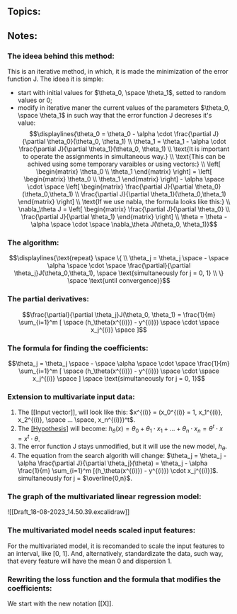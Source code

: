 ## Topics:

## Notes:

### The ideea behind this method:
This is an iterative method, in which, it is made the minimization of the error function J. The ideea it is simple:
- start with initial values for $\theta_0, \space \theta_1$, setted to random values or 0;
- modify in iterative maner the current values of the parameters $\theta_0, \space \theta_1$ in such way that the error function J decreses it's value:
$$\displaylines{\theta_0 = \theta_0 - \alpha \cdot \frac{\partial J}{\partial \theta_0}(\theta_0, \theta_1) \\ \theta_1 = \theta_1 - \alpha \cdot \frac{\partial J}{\partial \theta_1}(\theta_0, \theta_1) \\ \text{It is important to operate the assignments in simultaneous way.} \\ \text{This can be achived using some temporary varaibles or using vectors:} \\ \left[ \begin{matrix} \theta_0 \\ \theta_1 \end{matrix} \right] = \left[ \begin{matrix} \theta_0 \\ \theta_1 \end{matrix} \right] - \alpha \space \cdot \space \left[ \begin{matrix} \frac{\partial J}{\partial \theta_0}(\theta_0,\theta_1) \\ \frac{\partial J}{\partial \theta_1}(\theta_0,\theta_1) \end{matrix} \right] \\ \text{If we use nabla, the formula looks like this:} \\ \nabla_\theta J = \left[ \begin{matrix} \frac{\partial J}{\partial \theta_0} \\ \frac{\partial J}{\partial \theta_1} \end{matrix} \right] \\ \theta = \theta - \alpha \space \cdot \space \nabla_\theta J(\theta_0, \theta_1)}$$

### The algorithm:
$$\displaylines{\text{repeat} \space \{ \\
\theta_j = \theta_j \space - \space \alpha \space \cdot \space \frac{\partial}{\partial \theta_j}J(\theta_0,\theta_1), \space \text{simultaneously for j = 0, 1} \\
\} \space \text{until convergence}}$$

### The partial derivatives:
$$\frac{\partial}{\partial \theta_j}J(\theta_0, \theta_1) = \frac{1}{m} \sum_{i=1}^m [ \space (h_\theta(x^{(i)}) - y^{(i)}) \space \cdot \space x_j^{(i)} \space ]$$

### The formula for finding the coefficients:
$$\theta_j = \theta_j \space - \space \alpha \space \cdot \space \frac{1}{m} \sum_{i=1}^m [ \space (h_\theta(x^{(i)}) - y^{(i)}) \space \cdot \space x_j^{(i)} \space ] \space \text{simultaneously for j = 0, 1}$$

### Extension to multivariate input data:
1. The [[Input vector]], will look like this:
	$x^{(i)} = (x_0^{(i)} = 1, x_1^{(i)}, x_2^{(i)}, \space ... \space, x_n^{(i)})^t$.
2. The [[Hypothesis]](model) will become:
	$h_\theta(x) = \theta_0 + \theta_1 \cdot x_1 + \text{...} + \theta_n \cdot x_n = \theta^t \cdot x = x^t \cdot \theta$.
3. The error function J stays unmodified, but it will use the new model, $h_\theta$.
4. The equation from the search algorith will change:
	$\theta_j = \theta_j - \alpha \frac{\partial J}{\partial \theta_j}(\theta) = \theta_j - \alpha \frac{1}{m} \sum_{i=1}^m [(h_\theta(x^{(i)}) - y^{(i)}) \cdot x_j^{(i)}]$.
	simultaneously for j = $\overline{0,n}$.
### The graph of the multivariated linear regression model:
![[Draft_18-08-2023_14.50.39.excalidraw]]

### The multivariated model needs scaled input features:
For the multivariated model, it is recomanded to scale the input features to an interval, like [0, 1]. And, alternatively, standardizate the data, such way, that every feature will have the mean 0 and dispersion 1.

### Rewriting the loss function and the formula that modifies the coefficients:
We start with the new notation [[X]].